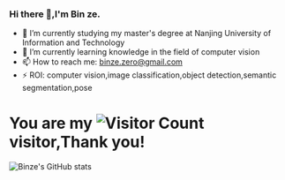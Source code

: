 ### Hi there 👋,I'm Bin ze.

- 🔭 I’m currently studying my master's degree at Nanjing University of Information and Technology
- 🌱 I’m currently learning knowledge in the field of computer vision
- 📫 How to reach me: binze.zero@gmail.com
- ⚡ ROI: computer vision,image classification,object detection,semantic segmentation,pose

# You are my ![Visitor Count](https://profile-counter.glitch.me/Bin-ze/count.svg) visitor,Thank you!


![Binze's GitHub stats](https://github-readme-stats.vercel.app/api?username=Bin-ze&show_icons=true&theme=tokyonight)
